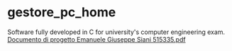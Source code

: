 # gestore_pc_home
Software fully developed in C for university's computer engineering exam. 
[Documento di progetto Emanuele Giuseppe Siani 515335.pdf](https://github.com/SianiEmanuele/gestore_pc_home/files/12837471/Documento.di.progetto.Emanuele.Giuseppe.Siani.515335.pdf)

